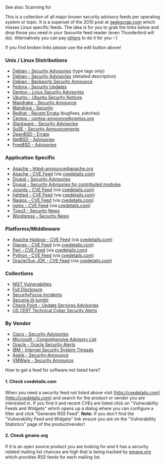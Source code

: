 See also: Scanning for <?add topic='Package Vulnerabilities'?>

This is a collection of all major known security advisory feeds per
operating system or topic. It is a superset of the 2010 post at
[geekscrap.com](http://geekscrap.com/2010/02/top-25-vulnerability-rss-feeds/)
which misses Linux specific feeds. The idea is for you to grab the links
below and drop those you need in your favourite feed reader (even
Thunderbird will do). Alternatively you can pay
[others](http://www.linuxsecurity.com/component/option,com_rss_feeds/)
to do it for you :-)

If you find broken links please use the edit button above!

### Unix / Linux Distributions

-   [Debian - Security Advisories](http://www.debian.org/security/dsa) (type tags only)
-   [Debian - Security Advisories](http://www.debian.org/security/dsa-long) (detailed description)
-   [Debian - Backports Security Announce](http://rss.gmane.org/messages/excerpts/gmane.linux.debian.backports.security.announce)
-   [Fedora - Security Updates](https://bodhi.fedoraproject.org/rss/updates/?type=security)
-   [Gentoo - Linux Security Advisories](http://www.gentoo.org/rdf/en/glsa-index.rdf)
-   [Ubuntu - Ubuntu Security Notices](http://www.ubuntu.com/usn/atom.xml)
-   [Mandrake - Security Announce](http://rss.gmane.org/messages/excerpts/gmane.linux.mandrake.security.announce)
-   [Mandriva - Security](http://www.mandriva.com/rss/feed/security)
-   [Redhat - Recent Errata](https://rhn.redhat.com/rpc/recent-errata.pxt) (bugfixes, patches)
-   [Centos - centos-announce@centos.org](http://rss.gmane.org/messages/complete/gmane.linux.centos.announce)
-   [Slackware - Security Advisories](http://dev.slackware.it/rss/slackware-security.xml)
-   [SuSE - Security Announcements](http://www.novell.com/linux/security/suse_security.xml)
-   [OpenBSD - Errata](http://www.undeadly.org/cgi?action=errata)
-   [NetBSD - Advisories](http://www.netbsd.org/support/security/rss-advisories.xml)
-   [FreeBSD - Advisories](http://www.freebsd.org/security/rss.xml)

### Application Specific

-   [Apache - httpd-announce@apache.org](http://mail-archives.apache.org/mod_mbox/httpd-announce/?format=atom)
-   [Apache - CVE Feed](http://www.cvedetails.com/vulnerability-feed.php?vendor_id=45&product_id=66&version_id=0&orderby=3&cvssscoremin=0) (via [cvedetails.com](http://cvedetails.com))
-   [Drupal - Security Advisories](http://drupal.org/security/rss.xml)
-   [Drupal - Security Advisories for contributed modules](http://drupal.org/security/contrib/rss.xml)
-   [Joomla - CVE Feed](http://www.cvedetails.com/vulnerability-feed.php?vendor_id=3496&product_id=0&version_id=0&orderby=3&cvssscoremin=0)  (via [cvedetails.com](http://cvedetails.com))
-   [lighttpd - CVE Feed](http://www.cvedetails.com/vulnerability-feed.php?vendor_id=2713&product_id=0&version_id=0&orderby=3&cvssscoremin=0) (via [cvedetails.com](http://cvedetails.com))
-   [Nagios - CVE Feed](http://www.cvedetails.com/vulnerability-feed.php?vendor_id=1424&product_id=2468&version_id=0&orderby=3&cvssscoremin=0) (via [cvedetails.com](http://cvedetails.com))
-   [nginx - CVE Feed](http://www.cvedetails.com/vulnerability-feed.php?vendor_id=10048&product_id=0&version_id=0&orderby=3&cvssscoremin=0) (via [cvedetails.com](http://cvedetails.com))
-   [Typo3 - Security News](https://typo3.org/xml-feeds/select_category/9/rss.xml)
-   [Wordpress - Security News](http://wordpress.org/news/category/security/feed/)

### Platforms/Middleware

-   [Apache Hadoop - CVE Feed](http://www.cvedetails.com/vulnerability-feed.php?vendor_id=45&product_id=22215&version_id=0&orderby=3&cvssscoremin=0) (via [cvedetails.com](http://cvedetails.com))
-   [Django - CVE Feed](http://www.cvedetails.com/vulnerability-feed.php?vendor_id=10199&product_id=18211&version_id=0&orderby=3&cvssscoremin=0) (via [cvedetails.com](http://cvedetails.com))
-   [Perl - CVE Feed](http://www.cvedetails.com/vulnerability-feed.php?vendor_id=1885&product_id=0&version_id=0&orderby=3&cvssscoremin=0) (via [cvedetails.com](http://cvedetails.com))
-   [Python - CVE Feed](http://www.cvedetails.com/vulnerability-feed.php?vendor_id=10210&product_id=0&version_id=0&orderby=3&cvssscoremin=0) (via [cvedetails.com](http://cvedetails.com))
-   [Oracle/Sun JDK - CVE Feed](http://www.cvedetails.com/vulnerability-feed.php?vendor_id=5&product_id=1083&version_id=0&orderby=3&cvssscoremin=0) (via [cvedetails.com](http://cvedetails.com))

### Collections

-   [NIST Vulnerabilites](http://nvd.nist.gov/download/nvd-rss.xml)
-   [Full Disclosure](http://seclists.org/rss/fulldisclosure.rss)
-   [SecurityFocus Incidents](http://www.securityfocus.com/rss/vulnerabilities.xml)
-   [Secunia @ tumblr](http://secunia.tumblr.com/rss)
-   [Check Point - Update Services Advisories](http://www.checkpoint.com/defense/advisories/public/smartdefense_atomz.xml)
-   [US CERT Technical Cyber Security Alerts](http://www.us-cert.gov/channels/techalerts.atom)

### By Vendor

-   [Cisco - Security Advisories](http://www.cisco.com/warp/public/146/news_cisco/data/syndication/rss2/SecurityAdvisories_20.xml)
-   [Microsoft - Comprehensive Advisory List](http://technet.microsoft.com/en-us/security/rss/comprehensive/)
-   [Oracle - Oracle Security Alerts](http://www.oracle.com/ocom/groups/public/@otn/documents/webcontent/rss-otn-sec.xml)
-   [IBM - Internet Security System Threads](http://www.iss.net/rss.php)
-   [Apple - Security-Announce](http://rss.lists.apple.com/security-announce.rss)
-   [VMWare - Security Announce](http://rss.gmane.org/topics/complete/gmane.comp.emulators.vmware.security.announce)

How to get a feed for software not listed here?

#### 1. Check cvedetails.com

When you need a security feed not listed above visit
[http://cvedetails.com](http://cvedetails.com) and search for the
product or vendor you are interested in. If you find it and recent CVEs
are listed click on "Vulnerability Feeds and Widgets" which opens up a
dialog where you can configure a filter and click "Generate RSS Feed".
**Note:** If you don't find the "Vulnerability Feed and Widgets" link
ensure you are on the "Vulnerability Statistics" page of the
product/vendor!

#### 2. Check gmane.org

If it is an open source product you are looking for and it has a
security related mailing list chances are high that is being tracked by
[gmane.org](http://gmane.org) which provides RSS feeds for each mailing
list.
